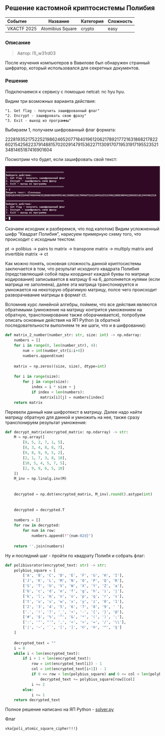 ## Решение кастомной криптосистемы Полибия

| Событие | Название | Категория | Сложность |
| :------------- | ----------------------- | ------------------ | ------------------ |
| VKACTF 2025   | Atomibius Square     | crypto             | easy               |

### Описание

> Автор: l1l_w31rd03

После изучения компьютеров в Вавилове был обнаружен странный шифратор, который использовался для секретных документов.

### Решение

Подключаемся к сервису с помощью netcat:
nc hyu hyu.

Видим три возможных варианта действия:

    "1. Get flag - получить зашифрованный флаг"
    "2. Encrypt - зашифровать свою фразу"
    "3. Exit - выход из программы"

Выбираем 1, получаем шифрованный флаг формата:

222819352175225219862465207718401961206217892177216318682178226021542562237914881570202914791536227113091707195319171955235213481465187416901604

Посмотрим что будет, если зашифровать свой текст: 

![image](./images/image.png)

Скачаем исходник и разберемся, что под капотом)
Видим усложненный шифр "Квадрат Полибия", нарисуем примерную схему того, что происходит с исходным текстом:

pt -> polibius -> pairs to matrix -> transpone matrix -> multiply matrix and invertible matrix -> ct

Как можно понять, основная сложность данной криптосистемы заключается в том, что результат исходного квадрата Полибия (представляющий собой пары координат каждой буквы по матрице кодирования) записывается в матрицу 6 на 6, дополняется нулями (если матрица не заполнена), далее эта матрица транспонируется и умножается на некоторую обратимую матрицу, полсе чего происходит разворачивание матрицы в формат ct.

Вспомнив курс линейной алгебры, поймем, что все действия являются обратимыми (умножение на матрицу контрится умножением на обратную, транспонирование также оборачиивается), попробуем описать основные действия на ЯП Python (в обратной последовательности выполняем те же шаги, что и в шифровании):

```python
def matrix_2_number(number_str: str, size: int) -> np.ndarray:
    numbers = []
    for i in range(0, len(number_str), 4):
        num = int(number_str[i:i+4])
        numbers.append(num)

    matrix = np.zeros((size, size), dtype=int)
    
    for i in range(size):
        for j in range(size):
            index = i * size + j
            if index < len(numbers):
                matrix[i][j] = numbers[index]
    return matrix
```

Перевели данный нам шифротекст в матрицу.
Далее надо найти матрицу обратную для данной и умножить на нее, также сразу транспонируем результат умножения:

```python
def decrypt_matrix(encrypted_matrix: np.ndarray) -> str:
    M = np.array([
        [9, 5, 2, 7, 1, 5],
        [8, 3, 4, 8, 8, 7],
        [9, 8, 9, 9, 5, 2],
        [2, 1, 7, 3, 8, 10],
        [10, 5, 4, 5, 7, 5],
        [2, 9, 9, 6, 5, 10]
    ])
    M_inv = np.linalg.inv(M)
    

    decrypted = np.dot(encrypted_matrix, M_inv).round().astype(int)
    

    decrypted = decrypted.T
    
    numbers = []
    for row in decrypted:
        for num in row:
            numbers.append(f"{num:02d}")
    
    return ''.join(numbers)
```

Ну и последний шаг - пройти по квадрату Полибя и собрать флаг:

```Python
def polibiusrator(encrypted_text: str) -> str:
    polybius_square = [
        ['A', 'B', 'C', 'D', 'E', 'F', 'G', 'H', 'I'],
        ['J', 'K', 'L', 'M', 'N', 'O', 'P', 'Q', 'R'],
        ['S', 'T', 'U', 'V', 'W', 'X', 'Y', 'Z', 'a'],
        ['b', 'c', 'd', 'e', 'f', 'g', 'h', 'i', 'j'],
        ['k', 'l', 'm', 'n', 'o', 'p', 'q', 'r', 's'],
        ['t', 'u', 'v', 'w', 'x', 'y', 'z', '0', '1'],
        ['2', '3', '4', '5', '6', '7', '8', '9', ' '],
        ['.', '!', '?', '_', '+', '-', '{', '}', '@'],
        ['#', '$', '%', '^', '&', '*', '(', ')', ';'],
        [':', '"', "'", ',', '<', '>', '=', '/', '\\'],
        ['|', '~', '`', '[', ']', '©', '®', '™', '§']
    ]

    decrypted_text = ""
    i = 0
    while i < len(encrypted_text):
        if i + 1 < len(encrypted_text):
            row = int(encrypted_text[i]) - 1
            col = int(encrypted_text[i+1]) - 1
            if 0 <= row < len(polybius_square) and 0 <= col < len(polybius_square[0]):
                decrypted_text += polybius_square[row][col]
            i += 2
        else:
            i += 1
    return decrypted_text
```

Полное решение написано на ЯП Python - [solver.py](./solver.py)

Флаг

```
vka{poli_atomic_square_cipher!!!}
```
